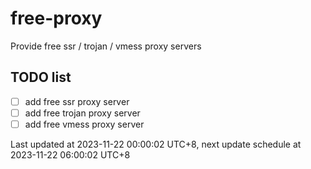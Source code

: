 
# free-proxy
Provide free ssr / trojan / vmess proxy servers


## TODO list
- [ ] add free ssr proxy server
- [ ] add free trojan proxy server
- [ ] add free vmess proxy server

Last updated at 2023-11-22 00:00:02 UTC+8, next update schedule at 2023-11-22 06:00:02 UTC+8

